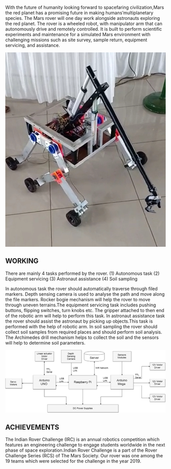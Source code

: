 

With the future of humanity looking forward to spacefaring civilization,Mars the red planet has a promising future in making humans’multiplanetary species. The Mars rover will one day work alongside astronauts exploring the red planet. The rover is a wheeled robot, with manipulator arm that can autonomously drive and remotely controlled. It is built to perform scientific experiments and maintenance for a simulated Mars environment with challenging missions such as site survey, sample return, equipment servicing, and assistance.

![](rover.jpg)


## WORKING

There are mainly 4 tasks performed by the rover.
(1) Autonomous task
(2) Equipment servicing
(3) Astronaut assistance
(4) Soil sampling


In autonomous task the rover should automatically traverse through filed markers. Depth sensing camera is used to analyse the path and move along the file markers. Rocker bogie mechanism will help the rover to move through uneven terrains.The equipment servicing task includes pushing buttons, flipping switches, turn knobs etc. The gripper attached to then end of the robotic arm will help to perform this task. In astronaut assistance task the rover should assist the astronaut by picking up objects.This task is performed with the help of robotic arm. In soil sampling the rover should collect soil samples from required places and should perform soil analysis. The Archimedes drill mechanism helps to collect the soil and the sensors will help to determine soil parameters.


![](block.jpg)


## ACHIEVEMENTS

The Indian Rover Challenge (IRC) is an annual robotics competition which features an engineering challenge to engage students worldwide in the next phase of space exploration.Indian Rover Challenge is a part of the Rover Challenge Series (RCS) of The Mars Society. Our rover was one among the 19 teams which were selected for the challenge in the year 2019.




